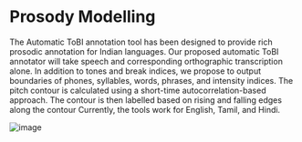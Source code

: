 # Prosody Modelling

The Automatic ToBI annotation tool has been designed to provide rich prosodic annotation for Indian languages. Our proposed automatic ToBI annotator will take speech and corresponding orthographic transcription alone. In addition to tones and break indices, we propose to output boundaries of phones, syllables, words, phrases, and intensity indices. The pitch contour is calculated using a short-time autocorrelation-based approach. 
The contour is then labelled based on rising and falling edges along the contour Currently, the tools work for English, Tamil, and Hindi.

![image](https://github.com/speech-lab-snuchennai/Prosody_Modelling/assets/166628077/49e824d9-04de-4795-94e0-d29f8b617956)
